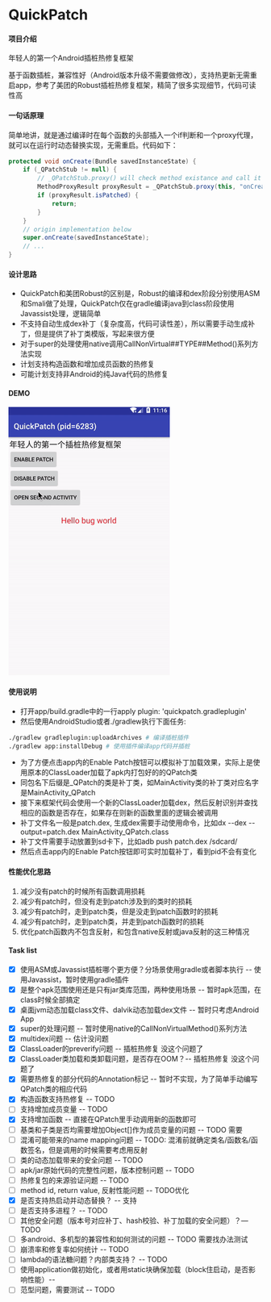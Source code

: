 # QuickPatch

#### 项目介绍

年轻人的第一个Android插桩热修复框架

基于函数插桩，兼容性好（Android版本升级不需要做修改），支持热更新无需重启app，参考了美团的Robust插桩热修复框架，精简了很多实现细节，代码可读性高

#### 一句话原理


简单地讲，就是通过编译时在每个函数的头部插入一个if判断和一个proxy代理，就可以在运行时动态替换实现，无需重启。代码如下：
```java
protected void onCreate(Bundle savedInstanceState) {
    if (_QPatchStub != null) {
        // _QPatchStub.proxy() will check method existance and call it
        MethodProxyResult proxyResult = _QPatchStub.proxy(this, "onCreate", "(Landroid/os/Bundle;)V", new Object[]{savedInstanceState});
        if (proxyResult.isPatched) {
            return;
        }
    }
    // origin implementation below
    super.onCreate(savedInstanceState);
    // ...
}
```


#### 设计思路

- QuickPatch和美团Robust的区别是，Robust的编译和dex阶段分别使用ASM和Smali做了处理，QuickPatch仅在gradle编译java到class阶段使用Javassist处理，逻辑简单
- 不支持自动生成dex补丁（复杂度高，代码可读性差），所以需要手动生成补丁，但是提供了补丁类模版，写起来很方便
- 对于super的处理使用native调用CallNonVirtual##TYPE##Method()系列方法实现
- 计划支持构造函数和增加成员函数的热修复
- 可能计划支持非Android的纯Java代码的热修复

#### DEMO
![demo](demo.gif)

#### 使用说明

- 打开app/build.gradle中的一行apply plugin: 'quickpatch.gradleplugin'
- 然后使用AndroidStudio或者./gradlew执行下面任务:

```bash
./gradlew gradleplugin:uploadArchives # 编译插桩插件
./gradlew app:installDebug # 使用插件编译app代码并插桩
```

- 为了方便点击app内的Enable Patch按钮可以模拟补丁加载效果，实际上是使用原本的ClassLoader加载了apk内打包好的的QPatch类
- 同包名下后缀是_QPatch的类是补丁类，如MainActivity类的补丁类对应名字是MainActivity_QPatch
- 接下来框架代码会使用一个新的ClassLoader加载dex，然后反射识别并查找相应的函数是否存在，如果存在则新的函数里面的逻辑会被调用
- 补丁文件名一般是patch.dex, 生成dex需要手动使用命令，比如dx --dex --output=patch.dex MainActivity_QPatch.class
- 补丁文件需要手动放置到sd卡下，比如adb push patch.dex /sdcard/
- 然后点击app内的Enable Patch按钮即可实时加载补丁，看到pid不会有变化

#### 性能优化思路
1. 减少没有patch的时候所有函数调用损耗
2. 减少有patch时，但没有走到patch涉及到的类时的损耗
3. 减少有patch时，走到patch类，但是没走到patch函数时的损耗
4. 减少有patch时，走到patch类，并走到patch函数时的损耗
5. 优化patch函数内不包含反射，和包含native反射或java反射的这三种情况


#### Task list

- [x] 使用ASM或Javassist插桩哪个更方便？分场景使用gradle或者脚本执行 -- 使用Javassist，暂时使用gradle插件
- [x] 是整个apk范围使用还是只有jar类库范围，两种使用场景 -- 暂时apk范围，在class时候全部搞定
- [x] 桌面jvm动态加载class文件、dalvik动态加载dex文件 -- 暂时只考虑Android App
- [x] super的处理问题 -- 暂时使用native的CallNonVirtual<TYPE>Method()系列方法
- [x] multidex问题 -- 估计没问题
- [x] ClassLoader的preverify问题 -- 插桩热修复 没这个问题了
- [x] ClassLoader类加载和类卸载问题，是否存在OOM？-- 插桩热修复 没这个问题了
- [x] 需要热修复的部分代码的Annotation标记 -- 暂时不实现，为了简单手动编写QPatch类的相应代码
- [x] 构造函数支持热修复 -- TODO
- [ ] 支持增加成员变量 -- TODO
- [x] 支持增加函数 -- 直接在QPatch里手动调用新的函数即可
- [ ] 基类和子类是否均需要增加Object[]作为成员变量的问题 -- TODO 需要
- [ ] 混淆可能带来的name mapping问题 -- TODO: 混淆前就确定类名/函数名/函数签名，但是调用的时候需要考虑用反射
- [ ] 类的动态加载带来的安全问题 -- TODO
- [ ] apk/jar原始代码的完整性问题，版本控制问题 -- TODO
- [ ] 热修复包的来源验证问题 -- TODO
- [ ] method id, return value, 反射性能问题 -- TODO优化
- [x] 是否支持热启动并动态替换？ -- 支持
- [ ] 是否支持多进程？ -- TODO
- [ ] 其他安全问题（版本号对应补丁、hash校验、补丁加载的安全问题）？— TODO
- [ ] 多android、多机型的兼容性和如何测试的问题 -- TODO 需要找办法测试
- [ ] 崩溃率和修复率如何统计 -- TODO
- [ ] lambda的语法糖问题？内部类支持？ -- TODO
- [ ] 使用application做初始化，或者用static块确保加载（block住启动，是否影响性能）-- 
- [ ] 范型问题，需要测试 -- TODO
